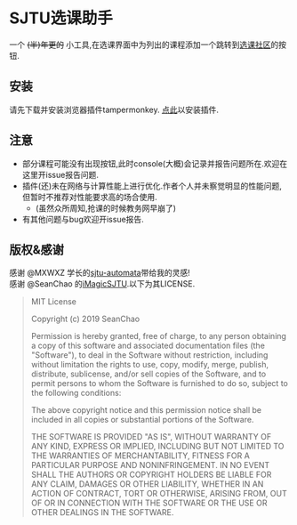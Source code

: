 # SJTU选课助手
一个 ~~(半)年更的~~ 小工具,在选课界面中为列出的课程添加一个跳转到[选课社区](https://course.sjtu.plus)的按钮.
## 安装
请先下载并安装浏览器插件tampermonkey.
[点此](https://greasyfork.org/en/scripts/437154-sjtu-course-selection-assistant)以安装插件.
## 注意
* 部分课程可能没有出现按钮,此时console(大概)会记录并报告问题所在.欢迎在这里开issue报告问题.
* 插件(还)未在网络与计算性能上进行优化.作者个人并未察觉明显的性能问题,但暂时不推荐对性能要求高的场合使用.
  * (虽然众所周知,抢课的时候教务网早崩了)
* 有其他问题与bug欢迎开issue报告.
## 版权&感谢
感谢 @MXWXZ 学长的[sjtu-automata](https://github.com/MXWXZ/sjtu-automata)带给我的灵感!  
感谢 @SeanChao 的[iMagicSJTU](https://github.com/SeanChao/iMagicSJTU).以下为其LICENSE.
>MIT License
>
>Copyright (c) 2019 SeanChao
>
>Permission is hereby granted, free of charge, to any person obtaining a copy
>of this software and associated documentation files (the "Software"), to deal
>in the Software without restriction, including without limitation the rights
>to use, copy, modify, merge, publish, distribute, sublicense, and/or sell
>copies of the Software, and to permit persons to whom the Software is
>furnished to do so, subject to the following conditions:
>
>The above copyright notice and this permission notice shall be included in all
>copies or substantial portions of the Software.
>
>THE SOFTWARE IS PROVIDED "AS IS", WITHOUT WARRANTY OF ANY KIND, EXPRESS OR
>IMPLIED, INCLUDING BUT NOT LIMITED TO THE WARRANTIES OF MERCHANTABILITY,
>FITNESS FOR A PARTICULAR PURPOSE AND NONINFRINGEMENT. IN NO EVENT SHALL THE
>AUTHORS OR COPYRIGHT HOLDERS BE LIABLE FOR ANY CLAIM, DAMAGES OR OTHER
>LIABILITY, WHETHER IN AN ACTION OF CONTRACT, TORT OR OTHERWISE, ARISING FROM,
>OUT OF OR IN CONNECTION WITH THE SOFTWARE OR THE USE OR OTHER DEALINGS IN THE
>SOFTWARE.

